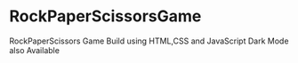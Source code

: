 # RockPaperScissorsGame
RockPaperScissors Game Build using HTML,CSS and JavaScript
Dark Mode also Available
